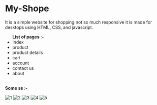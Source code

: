 # My-Shope
It is a simple website for shopping not so much responsive it is made for desktops using HTML, CSS, and javascript.
<br>
<ul>
<b>List of pages :-</b>

<li>Index</li>
<li>product</li>
<li>product details</li>
<li>cart</li>
<li>account</li>
<li>contact us</li>
<li>about</li>
</ul>
<br>
<b>Some ss :-</b>
<br>

![1](https://user-images.githubusercontent.com/96196510/176256770-68afc092-b057-49f6-8039-e2dd1c92088e.JPG)
![2](https://user-images.githubusercontent.com/96196510/176256778-52cea341-e5fc-4fc0-88d6-e94923522c7e.JPG)
![3](https://user-images.githubusercontent.com/96196510/176256781-6dfbd7db-d536-4a42-81b4-fce6172102c4.JPG)
![4](https://user-images.githubusercontent.com/96196510/176256786-247190dc-46c6-44bd-8fce-e699f8b8ddcd.JPG)
![5](https://user-images.githubusercontent.com/96196510/176256793-8eaa79ee-376e-483d-91e9-f17c2ac72d22.JPG)
